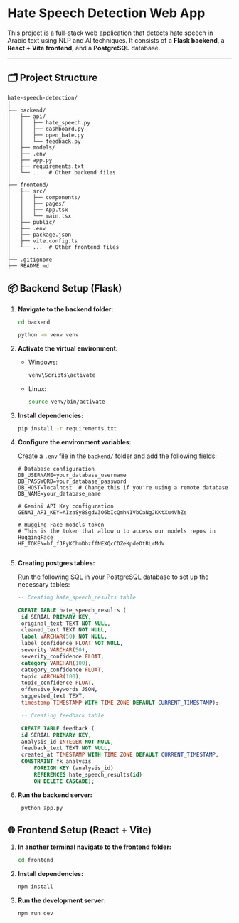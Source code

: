 # Hate Speech Detection Web App

This project is a full-stack web application that detects hate speech in Arabic text using NLP and AI techniques. It consists of a **Flask backend**, a **React + Vite frontend**, and a **PostgreSQL** database.

---

## 🗂️ Project Structure
```
hate-speech-detection/
│
├── backend/
│   ├── api/
│   │   ├── hate_speech.py
│   │   ├── dashboard.py
│   │   ├── open_hate.py
│   │   └── feedback.py
│   ├── models/
│   ├── .env
│   ├── app.py
│   ├── requirements.txt
│   └── ...  # Other backend files
│
├── frontend/
│   ├── src/
│   │   ├── components/
│   │   ├── pages/
│   │   ├── App.tsx
│   │   └── main.tsx
│   ├── public/
│   ├── .env
│   ├── package.json
│   ├── vite.config.ts
│   └── ...  # Other frontend files
│
├── .gitignore
├── README.md
```

## 📦 Backend Setup (Flask)

1. **Navigate to the backend folder:**
   ```bash
   cd backend

   python -m venv venv
   ```
2. **Activate the virtual environment:**

   - Windows:

      ```bash
      venv\Scripts\activate
      ```
   - Linux:

      ```bash
      source venv/bin/activate
      ```
3. **Install dependencies:**
     ```bash
     pip install -r requirements.txt
      ```
4. **Configure the environment variables:**

    Create a `.env` file in the `backend/` folder and add the following fields:
     ```plaintext
     # Database configuration
     DB_USERNAME=your_database_username
     DB_PASSWORD=your_database_password
     DB_HOST=localhost  # Change this if you're using a remote database
     DB_NAME=your_database_name

    # Gemini API Key configuration
    GENAI_API_KEY=AIzaSyBSgdv3O6bIcQmhN1VbCaNgJKKtXu4VhZs

    # Hugging Face models token
    # This is the token that allow u to access our models repos in HuggingFace
    HF_TOKEN=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 
   

    ```
5. **Creating postgres tables:**

   Run the following SQL in your PostgreSQL database to set up the necessary tables:
   ```sql
   -- Creating hate_speech_results table

   CREATE TABLE hate_speech_results (
    id SERIAL PRIMARY KEY,
    original_text TEXT NOT NULL,
    cleaned_text TEXT NOT NULL,
    label VARCHAR(50) NOT NULL,
    label_confidence FLOAT NOT NULL,
    severity VARCHAR(50),
    severity_confidence FLOAT,
    category VARCHAR(100),
    category_confidence FLOAT,
    topic VARCHAR(100),
    topic_confidence FLOAT,
    offensive_keywords JSON,
    suggested_text TEXT,
    timestamp TIMESTAMP WITH TIME ZONE DEFAULT CURRENT_TIMESTAMP);

    -- Creating feedback table

    CREATE TABLE feedback (
    id SERIAL PRIMARY KEY,
    analysis_id INTEGER NOT NULL,
    feedback_text TEXT NOT NULL,
    created_at TIMESTAMP WITH TIME ZONE DEFAULT CURRENT_TIMESTAMP,
    CONSTRAINT fk_analysis
        FOREIGN KEY (analysis_id)
        REFERENCES hate_speech_results(id)
        ON DELETE CASCADE);
   ```



6. **Run the backend server:**

    ```bash
     python app.py
    ```

## 🌐 Frontend Setup (React + Vite)

1. **In another terminal navigate to the frontend folder:**

    ```bash
    cd frontend 
    ```
2. **Install dependencies:**

    ```bash
    npm install
    ```
3. **Run the development server:**

    ```bash
    npm run dev
    ```
 
